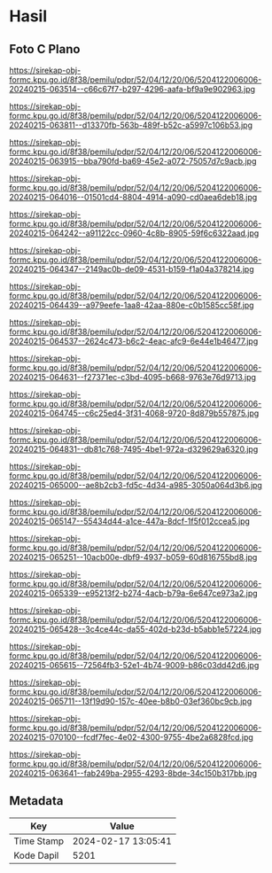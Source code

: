 # Hasil

## Foto C Plano

https://sirekap-obj-formc.kpu.go.id/8f38/pemilu/pdpr/52/04/12/20/06/5204122006006-20240215-063514--c66c67f7-b297-4296-aafa-bf9a9e902963.jpg

https://sirekap-obj-formc.kpu.go.id/8f38/pemilu/pdpr/52/04/12/20/06/5204122006006-20240215-063811--d13370fb-563b-489f-b52c-a5997c106b53.jpg

https://sirekap-obj-formc.kpu.go.id/8f38/pemilu/pdpr/52/04/12/20/06/5204122006006-20240215-063915--bba790fd-ba69-45e2-a072-75057d7c9acb.jpg

https://sirekap-obj-formc.kpu.go.id/8f38/pemilu/pdpr/52/04/12/20/06/5204122006006-20240215-064016--01501cd4-8804-4914-a090-cd0aea6deb18.jpg

https://sirekap-obj-formc.kpu.go.id/8f38/pemilu/pdpr/52/04/12/20/06/5204122006006-20240215-064242--a91122cc-0960-4c8b-8905-59f6c6322aad.jpg

https://sirekap-obj-formc.kpu.go.id/8f38/pemilu/pdpr/52/04/12/20/06/5204122006006-20240215-064347--2149ac0b-de09-4531-b159-f1a04a378214.jpg

https://sirekap-obj-formc.kpu.go.id/8f38/pemilu/pdpr/52/04/12/20/06/5204122006006-20240215-064439--a979eefe-1aa8-42aa-880e-c0b1585cc58f.jpg

https://sirekap-obj-formc.kpu.go.id/8f38/pemilu/pdpr/52/04/12/20/06/5204122006006-20240215-064537--2624c473-b6c2-4eac-afc9-6e44e1b46477.jpg

https://sirekap-obj-formc.kpu.go.id/8f38/pemilu/pdpr/52/04/12/20/06/5204122006006-20240215-064631--f27371ec-c3bd-4095-b668-9763e76d9713.jpg

https://sirekap-obj-formc.kpu.go.id/8f38/pemilu/pdpr/52/04/12/20/06/5204122006006-20240215-064745--c6c25ed4-3f31-4068-9720-8d879b557875.jpg

https://sirekap-obj-formc.kpu.go.id/8f38/pemilu/pdpr/52/04/12/20/06/5204122006006-20240215-064831--db81c768-7495-4be1-972a-d329629a6320.jpg

https://sirekap-obj-formc.kpu.go.id/8f38/pemilu/pdpr/52/04/12/20/06/5204122006006-20240215-065000--ae8b2cb3-fd5c-4d34-a985-3050a064d3b6.jpg

https://sirekap-obj-formc.kpu.go.id/8f38/pemilu/pdpr/52/04/12/20/06/5204122006006-20240215-065147--55434d44-a1ce-447a-8dcf-1f5f012ccea5.jpg

https://sirekap-obj-formc.kpu.go.id/8f38/pemilu/pdpr/52/04/12/20/06/5204122006006-20240215-065251--10acb00e-dbf9-4937-b059-60d816755bd8.jpg

https://sirekap-obj-formc.kpu.go.id/8f38/pemilu/pdpr/52/04/12/20/06/5204122006006-20240215-065339--e95213f2-b274-4acb-b79a-6e647ce973a2.jpg

https://sirekap-obj-formc.kpu.go.id/8f38/pemilu/pdpr/52/04/12/20/06/5204122006006-20240215-065428--3c4ce44c-da55-402d-b23d-b5abb1e57224.jpg

https://sirekap-obj-formc.kpu.go.id/8f38/pemilu/pdpr/52/04/12/20/06/5204122006006-20240215-065615--72564fb3-52e1-4b74-9009-b86c03dd42d6.jpg

https://sirekap-obj-formc.kpu.go.id/8f38/pemilu/pdpr/52/04/12/20/06/5204122006006-20240215-065711--13f19d90-157c-40ee-b8b0-03ef360bc9cb.jpg

https://sirekap-obj-formc.kpu.go.id/8f38/pemilu/pdpr/52/04/12/20/06/5204122006006-20240215-070100--fcdf7fec-4e02-4300-9755-4be2a6828fcd.jpg

https://sirekap-obj-formc.kpu.go.id/8f38/pemilu/pdpr/52/04/12/20/06/5204122006006-20240215-063641--fab249ba-2955-4293-8bde-34c150b317bb.jpg


## Metadata

| Key        | Value               |
| ---------- | ------------------- |
| Time Stamp | 2024-02-17 13:05:41 |
| Kode Dapil | 5201                |



